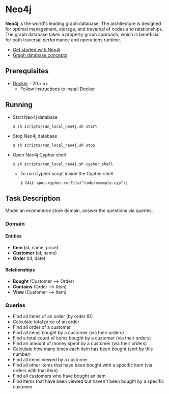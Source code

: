 # Neo4j

**Neo4j** is the world's leading graph database. The architecture is designed for optimal management, storage, and
traversal of nodes and relationships. The graph database takes a property graph approach, which is beneficial for both
traversal performance and operations runtime.

* [Get started with Neo4j](https://neo4j.com/docs/getting-started/current/get-started-with-neo4j/)
* [Graph database concepts](https://neo4j.com/docs/getting-started/current/graphdb-concepts/)

## Prerequisites

* [Docker](https://www.docker.com/) - 20.x.x+
    * Follow instructions to install [Docker](https://www.docker.com/get-started)

## Running

* Start Neo4j database
    ```shell
    $ sh scripts/run_local_neo4j.sh start
    ```
* Stop Neo4j database
    ```shell
    $ sh scripts/run_local_neo4j.sh stop
    ```
* Open Neo4j Cypher shell
    ```shell
    $ sh scripts/run_local_neo4j.sh cypher_shell
    ```
    * To run Cypher script inside the Cypher shell
        ```shell
        $ CALL apoc.cypher.runFile("code/example.cyp");
        ```

## Task Description

Model an ecommerce store domain, answer the questions via queries.

### Domain

#### Entities

* **Item** (id, name, price)
* **Customer** (id, name)
* **Order** (id, date)

#### Relationships

* **Bought** (Customer --> Order)
* **Contains** (Order --> Item)
* **View** (Customer --> Item)

### Queries

* Find all items of an order (by order ID)
* Calculate total price of an order
* Find all order of a customer
* Find all items bought by a customer (via their orders)
* Find a total count of items bought by a customer (via their orders)
* Find an amount of money spent by a customer (via their orders)
* Calculate how many times each item has been bought (sort by this number)
* Find all items viewed by a customer
* Find all other items that have been bought with a specific item (via orders with that item)
* Find all customers who have bought an item
* Find items that have been viewed but haven't been bought by a specific customer
